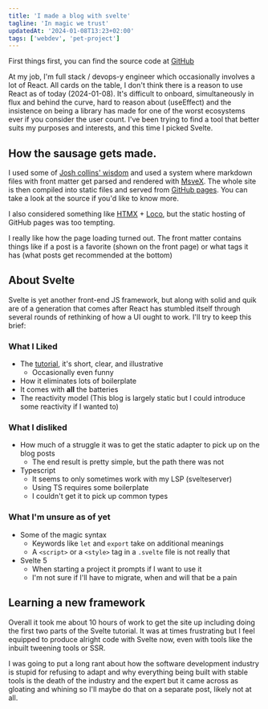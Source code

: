 ```yaml
---
title: 'I made a blog with svelte'
tagline: 'In magic we trust'
updatedAt: '2024-01-08T13:23+02:00'
tags: ['webdev', 'pet-project']
---
```


First things first, you can find the source code at
[GitHub](https://github.com/haihala/haihala.github.io)

At my job, I'm full stack / devops-y engineer which occasionally involves a
lot of React. All cards on the table, I don't think there is a reason to use
React as of today (2024-01-08). It's difficult to onboard, simultaneously in
flux and behind the curve, hard to reason about (useEffect) and the insistence
on being a library has made for one of the worst ecosystems ever if you consider
the user count. I've been trying to find a tool that better suits my purposes
and interests, and this time I picked Svelte.

## How the sausage gets made.

I used some of [Josh collins' wisdom](https://joshcollinsworth.com/blog/build-static-sveltekit-markdown-blog)
and used a system where markdown files with front matter get parsed and rendered with
[MsveX](https://github.com/pngwn/MDsveX). The whole site is then compiled into
static files and served from [GitHub pages](https://pages.github.com/).
You can take a look at the source if you'd like to know more.

I also considered something like [HTMX](https://htmx.org/) + [Loco](https://loco.rs/),
but the static hosting of GitHub pages was too tempting.

I really like how the page loading turned out. The front matter contains things
like if a post is a favorite (shown on the front page) or what tags it has
(what posts get recommended at the bottom)

## About Svelte

Svelte is yet another front-end JS framework, but along with solid and quik are
of a generation that comes after React has stumbled itself through several
rounds of rethinking of how a UI ought to work. I'll try to keep this brief:

### What I Liked

- The [tutorial](https://learn.svelte.dev), it's short, clear, and illustrative
  - Occasionally even funny
- How it eliminates lots of boilerplate
- It comes with **all** the batteries
- The reactivity model (This blog is largely static but I could introduce some reactivity if I wanted to)

### What I disliked

- How much of a struggle it was to get the static adapter to pick up on the blog posts
  - The end result is pretty simple, but the path there was not
- Typescript
  - It seems to only sometimes work with my LSP (svelteserver)
  - Using TS requires some boilerplate
  - I couldn't get it to pick up common types

### What I'm unsure as of yet

- Some of the magic syntax
  - Keywords like `let` and `export` take on additional meanings
  - A `<script>` or a `<style>` tag in a `.svelte` file is not really that
- Svelte 5
  - When starting a project it prompts if I want to use it
  - I'm not sure if I'll have to migrate, when and will that be a pain

## Learning a new framework

Overall it took me about 10 hours of work to get the site up including doing the
first two parts of the Svelte tutorial. It was at times frustrating but I feel
equipped to produce alright code with Svelte now, even with tools like the inbuilt
tweening tools or SSR.

I was going to put a long rant about how the software development industry is
stupid for refusing to adapt and why everything being built with stable tools
is the death of the industry and the expert but it came across as gloating and
whining so I'll maybe do that on a separate post, likely not at all.
